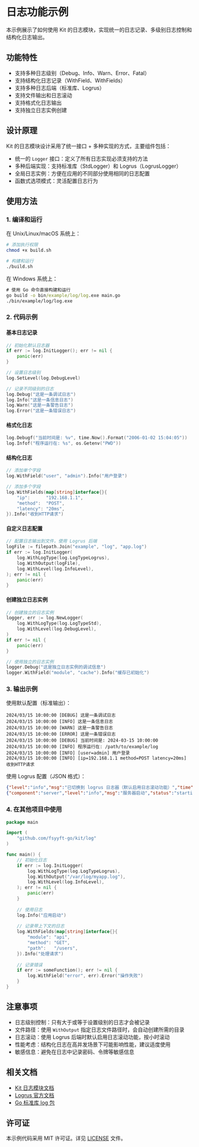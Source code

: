  # 日志功能示例

本示例展示了如何使用 Kit 的日志模块，实现统一的日志记录、多级别日志控制和结构化日志输出。

## 功能特性

- 支持多种日志级别（Debug、Info、Warn、Error、Fatal）
- 支持结构化日志记录（WithField、WithFields）
- 支持多种日志后端（标准库、Logrus）
- 支持文件输出和日志滚动
- 支持格式化日志输出
- 支持独立日志实例创建

## 设计原理

Kit 的日志模块设计采用了统一接口 + 多种实现的方式，主要组件包括：

- 统一的 `Logger` 接口：定义了所有日志实现必须支持的方法
- 多种后端实现：支持标准库（StdLogger）和 Logrus（LogrusLogger）
- 全局日志实例：方便在应用的不同部分使用相同的日志配置
- 函数式选项模式：灵活配置日志行为

## 使用方法

### 1. 编译和运行

在 Unix/Linux/macOS 系统上：

```bash
# 添加执行权限
chmod +x build.sh

# 构建和运行
./build.sh
```

在 Windows 系统上：

```cmd
# 使用 Go 命令直接构建和运行
go build -o bin/example/log/log.exe main.go
./bin/example/log/log.exe
```

### 2. 代码示例

#### 基本日志记录

```go
// 初始化默认日志器
if err := log.InitLogger(); err != nil {
    panic(err)
}

// 设置日志级别
log.SetLevel(log.DebugLevel)

// 记录不同级别的日志
log.Debug("这是一条调试日志")
log.Info("这是一条信息日志")
log.Warn("这是一条警告日志")
log.Error("这是一条错误日志")
```

#### 格式化日志

```go
log.Debugf("当前时间是: %v", time.Now().Format("2006-01-02 15:04:05"))
log.Infof("程序运行在: %s", os.Getenv("PWD"))
```

#### 结构化日志

```go
// 添加单个字段
log.WithField("user", "admin").Info("用户登录")

// 添加多个字段
log.WithFields(map[string]interface{}{
    "ip":      "192.168.1.1",
    "method":  "POST",
    "latency": "20ms",
}).Info("收到HTTP请求")
```

#### 自定义日志配置

```go
// 配置日志输出到文件，使用 Logrus 后端
logFile := filepath.Join("example", "log", "app.log")
if err := log.InitLogger(
    log.WithLogType(log.LogTypeLogrus),
    log.WithOutput(logFile),
    log.WithLevel(log.InfoLevel),
); err != nil {
    panic(err)
}
```

#### 创建独立日志实例

```go
// 创建独立的日志实例
logger, err := log.NewLogger(
    log.WithLogType(log.LogTypeStd),
    log.WithLevel(log.DebugLevel),
)
if err != nil {
    panic(err)
}

// 使用独立的日志实例
logger.Debug("这是独立日志实例的调试信息")
logger.WithField("module", "cache").Info("缓存已初始化")
```

### 3. 输出示例

使用默认配置（标准输出）：
```
2024/03/15 10:00:00 [DEBUG] 这是一条调试日志
2024/03/15 10:00:00 [INFO] 这是一条信息日志
2024/03/15 10:00:00 [WARN] 这是一条警告日志
2024/03/15 10:00:00 [ERROR] 这是一条错误日志
2024/03/15 10:00:00 [DEBUG] 当前时间是: 2024-03-15 10:00:00
2024/03/15 10:00:00 [INFO] 程序运行在: /path/to/example/log
2024/03/15 10:00:00 [INFO] [user=admin] 用户登录
2024/03/15 10:00:00 [INFO] [ip=192.168.1.1 method=POST latency=20ms] 收到HTTP请求
```

使用 Logrus 配置（JSON 格式）：
```json
{"level":"info","msg":"已切换到 logrus 日志器（默认启用日志滚动功能）","time":"2024-03-15T10:00:00+08:00"}
{"component":"server","level":"info","msg":"服务器启动","status":"starting","time":"2024-03-15T10:00:00+08:00"}
```

### 4. 在其他项目中使用

```go
package main

import (
    "github.com/fsyyft-go/kit/log"
)

func main() {
    // 初始化日志
    if err := log.InitLogger(
        log.WithLogType(log.LogTypeLogrus),
        log.WithOutput("/var/log/myapp.log"),
        log.WithLevel(log.InfoLevel),
    ); err != nil {
        panic(err)
    }
    
    // 使用日志
    log.Info("应用启动")
    
    // 记录带上下文的日志
    log.WithFields(map[string]interface{}{
        "module": "api",
        "method": "GET",
        "path":   "/users",
    }).Info("处理请求")
    
    // 记录错误
    if err := someFunction(); err != nil {
        log.WithField("error", err).Error("操作失败")
    }
}
```

## 注意事项

- 日志级别控制：只有大于或等于设置级别的日志才会被记录
- 文件路径：使用 `WithOutput` 指定日志文件路径时，会自动创建所需的目录
- 日志滚动：使用 Logrus 后端时默认启用日志滚动功能，按小时滚动
- 性能考虑：结构化日志在高并发场景下可能影响性能，建议适度使用
- 敏感信息：避免在日志中记录密码、令牌等敏感信息

## 相关文档

- [Kit 日志模块文档](../../log/README.md)
- [Logrus 官方文档](https://github.com/sirupsen/logrus)
- [Go 标准库 log 包](https://golang.org/pkg/log/)

## 许可证

本示例代码采用 MIT 许可证。详见 [LICENSE](../../LICENSE) 文件。